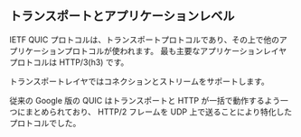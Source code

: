 ## トランスポートとアプリケーションレベル

IETF QUIC プロトコルは、トランスポートプロトコルであり、その上で他のアプリケーションプロトコルが使われます。
最も主要なアプリケーションレイヤプロトコルは HTTP/3(h3) です。

トランスポートレイヤではコネクションとストリームをサポートします。

従来の Google 版の QUIC はトランスポートと HTTP が一括で動作するよう一つにまとめられており、
HTTP/2 フレームを UDP 上で送ることにより特化したプロトコルでした。
